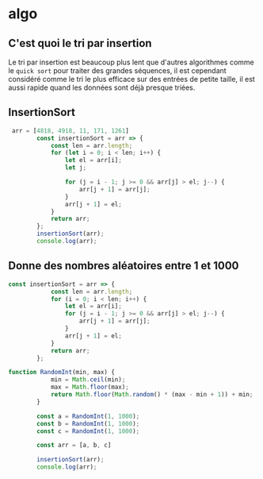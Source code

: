 # algo

## C'est quoi le tri par insertion 

Le tri par insertion est beaucoup plus lent que d'autres algorithmes comme le `quick sort` pour traiter des grandes séquences,
il est cependant considéré comme le tri le plus efficace sur des entrées de petite taille, il est aussi rapide quand les données sont déjà presque triées.

## InsertionSort

```javascript
 arr = [4818, 4918, 11, 171, 1261]
        const insertionSort = arr => {
            const len = arr.length;
            for (let i = 0; i < len; i++) {
                let el = arr[i];
                let j;

                for (j = i - 1; j >= 0 && arr[j] > el; j--) {
                    arr[j + 1] = arr[j];
                }
                arr[j + 1] = el;
            }
            return arr;
        };
        insertionSort(arr);
        console.log(arr);
```

## Donne des nombres aléatoires entre 1 et 1000

```javascript
const insertionSort = arr => {
            const len = arr.length;
            for (i = 0; i < len; i++) {
                let el = arr[i];
                for (j = i - 1; j >= 0 && arr[j] > el; j--) {
                    arr[j + 1] = arr[j];
                }
                arr[j + 1] = el;
            }
            return arr;
        };

function RandomInt(min, max) {
            min = Math.ceil(min);
            max = Math.floor(max);
            return Math.floor(Math.random() * (max - min + 1)) + min;
        }

        const a = RandomInt(1, 1000);
        const b = RandomInt(1, 1000);
        const c = RandomInt(1, 1000);

        const arr = [a, b, c]

        insertionSort(arr);
        console.log(arr);
```